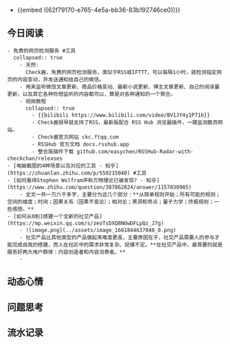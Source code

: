 - {{embed ((62f79170-e765-4e5a-bb36-83b192746ce0))}}
## 今日阅读
	- 免费的网页检测服务 #工具
	  collapsed:: true
		- 天然:
		  Check酱，免费的网页检测服务，类似于RSS或IFTTT，可以每隔1小时，就检测指定网页的内容变动，并发送通知给自己的微信。
		- 用来监听微信文章更新、商品价格变动、最新小说更新、博主文章更新、自己的阅读量更新，以及其它各种你想监听的内容都可以，算是对各种通知的一个聚合。
		- 视频教程
		  collapsed:: true
			- {{bilibili https://www.bilibili.com/video/BV1JY4y1P71b}}
			- Check酱很早就支持了RSS，最新版配合 RSS Hub 浏览器插件，一键监测数百网站。
			- Check酱官方网站 ckc.ftqq.com
			- RSSHub 官方文档 docs.rsshub.app
			- 整合版插件下载 github.com/easychen/RSSHub-Radar-with-checkchan/releases
	- [电脑截图的4种场景以及对应的工具 - 知乎](https://zhuanlan.zhihu.com/p/559215040) #工具
	- [如何看待Stephen Wolfram声称万物理论已被发现? - 知乎](https://www.zhihu.com/question/387862824/answer/1157830985)
		- 全文一共一万六千多字，主要分为这几个部分：**从简单规则开始；所有可能的规则；空间的维度；时间；因果关系（因果不变论）；相对论；黑洞和奇点；量子力学；终极规则；一些感想。**
	- [如何从0到1搭建一个全新的社交产品](https://mp.weixin.qq.com/s/zeoTsDXQ8NOwDFLpQz_J7g)
		- ![image.png](../assets/image_1661844637848_0.png)
		- 社交产品比其他类型的产品做起来难度更高，主要原因在于，社交产品需要人的参与才能完成自我的搭建，而人在社区中的需求非常复杂、捉摸不定。**在社交产品中，最首要的就是服务好两大用户群体：内容创造者和内容消费者。**
		-
## 动态心情
## 问题思考
## 流水记录